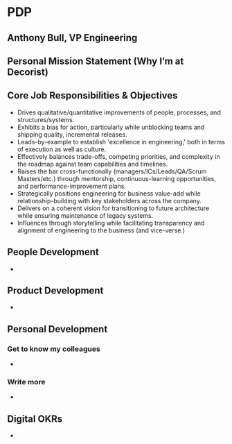 # PDP

## Anthony Bull, VP Engineering

## Personal Mission Statement (Why I’m at Decorist)

## Core Job Responsibilities & Objectives

* Drives qualitative/quantitative improvements of people, processes, and structures/systems.
* Exhibits a bias for action, particularly while unblocking teams and shipping quality, incremental releases. 
* Leads-by-example to establish 'excellence in engineering,' both in terms of execution as well as culture.
* Effectively balances trade-offs, competing priorities, and complexity in the roadmap against team capabilities and timelines.
* Raises the bar cross-functionally (managers/ICs/Leads/QA/Scrum Masters/etc.) through mentorship, continuous-learning opportunities, and performance-improvement plans.
* Strategically positions engineering for business value-add while relationship-building with key stakeholders across the company.
* Delivers on a coherent vision for transitioning to future architecture while ensuring maintenance of legacy systems.
* Influences through storytelling while facilitating transparency and alignment of engineering to the business (and vice-verse.)

## People Development

* 

## Product Development

* 

## Personal Development

### Get to know my colleagues

*

### Write more

* 

## Digital OKRs

* 
